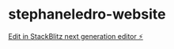 # stephaneledro-website

[Edit in StackBlitz next generation editor ⚡️](https://stackblitz.com/~/github.com/stevenwood2909/github-tt85ivwg)
